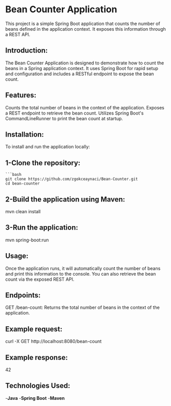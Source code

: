 # Bean Counter Application
This project is a simple Spring Boot application that counts the number of beans defined in the application context. It exposes this information through a REST API.

## **Introduction:**
The Bean Counter Application is designed to demonstrate how to count the beans in a Spring application context. It uses Spring Boot for rapid setup and configuration and includes a RESTful endpoint to expose the bean count.

## **Features:**
Counts the total number of beans in the context of the application.
Exposes a REST endpoint to retrieve the bean count.
Utilizes Spring Boot's CommandLineRunner to print the bean count at startup.
## **Installation:**
To install and run the application locally:
## 1-Clone the repository:
    ```bash
    git clone https://github.com/zgokceaynaci/Bean-Counter.git
    cd bean-counter
    
## 2-Build the application using Maven:
mvn clean install

## 3-Run the application:
mvn spring-boot:run

## **Usage:**
Once the application runs, it will automatically count the number of beans and print this information to the console. You can also retrieve the bean count via the exposed REST API.

## **Endpoints:**
GET /bean-count: Returns the total number of beans in the context of the application.
## Example request:
curl -X GET http://localhost:8080/bean-count
## Example response:
42

## **Technologies Used:**
-**Java**
-**Spring Boot**
-**Maven**
